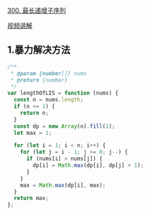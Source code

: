 [300. 最长递增子序列](https://leetcode.cn/problems/longest-increasing-subsequence/)

[视频讲解](https://www.bilibili.com/video/BV1wF411z7wA?spm_id_from=333.999.0.0&vd_source=2337c86c09920354e302668fe4c054b7)

## 1.暴力解决方法

```js
/**
 * @param {number[]} nums
 * @return {number}
 */
var lengthOfLIS = function (nums) {
  const n = nums.length;
  if (n <= 1) {
    return n;
  }
  const dp = new Array(n).fill(1);
  let max = 1;

  for (let i = 1; i < n; i++) {
    for (let j = i - 1; j >= 0; j--) {
      if (nums[i] > nums[j]) {
        dp[i] = Math.max(dp[i], dp[j] + 1);
      }
    }
    max = Math.max(dp[i], max);
  }
  return max;
};
```
